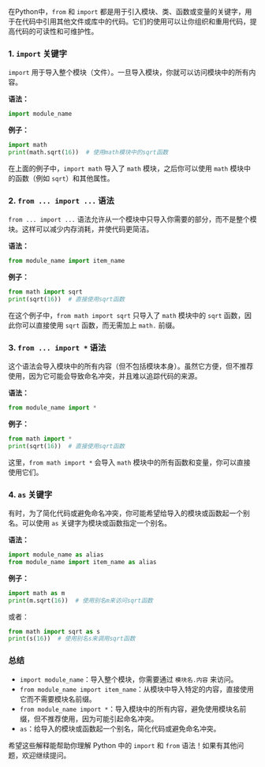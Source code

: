 在Python中，`from` 和 `import` 都是用于引入模块、类、函数或变量的关键字，用于在代码中引用其他文件或库中的代码。它们的使用可以让你组织和重用代码，提高代码的可读性和可维护性。

### 1. `import` 关键字
`import` 用于导入整个模块（文件）。一旦导入模块，你就可以访问模块中的所有内容。

**语法：**

```python
import module_name
```

**例子：**

```python
import math
print(math.sqrt(16))  # 使用math模块中的sqrt函数
```

在上面的例子中，`import math` 导入了 `math` 模块，之后你可以使用 `math` 模块中的函数（例如 `sqrt`）和其他属性。

### 2. `from ... import ...` 语法
`from ... import ...` 语法允许从一个模块中只导入你需要的部分，而不是整个模块。这样可以减少内存消耗，并使代码更简洁。

**语法：**

```python
from module_name import item_name
```

**例子：**

```python
from math import sqrt
print(sqrt(16))  # 直接使用sqrt函数
```

在这个例子中，`from math import sqrt` 只导入了 `math` 模块中的 `sqrt` 函数，因此你可以直接使用 `sqrt` 函数，而无需加上 `math.` 前缀。

### 3. `from ... import *` 语法
这个语法会导入模块中的所有内容（但不包括模块本身）。虽然它方便，但不推荐使用，因为它可能会导致命名冲突，并且难以追踪代码的来源。

**语法：**

```python
from module_name import *
```

**例子：**

```python
from math import *
print(sqrt(16))  # 直接使用sqrt函数
```

这里，`from math import *` 会导入 `math` 模块中的所有函数和变量，你可以直接使用它们。

### 4. `as` 关键字
有时，为了简化代码或避免命名冲突，你可能希望给导入的模块或函数起一个别名。可以使用 `as` 关键字为模块或函数指定一个别名。

**语法：**

```python
import module_name as alias
from module_name import item_name as alias
```

**例子：**

```python
import math as m
print(m.sqrt(16))  # 使用别名m来访问sqrt函数
```

或者：

```python
from math import sqrt as s
print(s(16))  # 使用别名s来调用sqrt函数
```

### 总结
+ `import module_name`：导入整个模块，你需要通过 `模块名.内容` 来访问。
+ `from module_name import item_name`：从模块中导入特定的内容，直接使用它而不需要模块名前缀。
+ `from module_name import *`：导入模块中的所有内容，避免使用模块名前缀，但不推荐使用，因为可能引起命名冲突。
+ `as`：给导入的模块或函数起一个别名，简化代码或避免命名冲突。

希望这些解释能帮助你理解 Python 中的 `import` 和 `from` 语法！如果有其他问题，欢迎继续提问。

